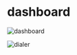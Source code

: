 # dashboard

![dashboard](https://user-images.githubusercontent.com/31565377/91437280-44292e80-e887-11ea-9c12-068790f51f9f.png)


![dialer](https://user-images.githubusercontent.com/31565377/91437413-79358100-e887-11ea-8a9a-2b3283ade179.png)
